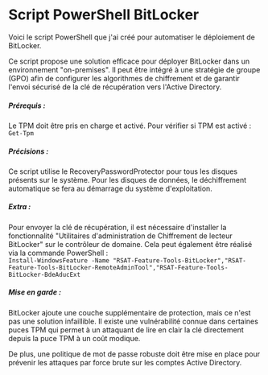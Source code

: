 # Script PowerShell BitLocker

Voici le script PowerShell que j'ai créé pour automatiser le déploiement de BitLocker.

Ce script propose une solution efficace pour déployer BitLocker dans un environnement "on-premises". Il peut être intégré à une stratégie de groupe (GPO) afin de configurer les algorithmes de chiffrement et de garantir l'envoi sécurisé de la clé de récupération vers l'Active Directory.

##### Prérequis :  
 Le TPM doit être pris en charge et activé.
Pour vérifier si TPM est activé : `Get-Tpm`

##### Précisions :  
Ce script utilise le RecoveryPasswordProtector pour tous les disques présents sur le système. Pour les disques de données, le déchiffrement automatique se fera au démarrage du système d'exploitation.

##### Extra :  
Pour envoyer la clé de récupération, il est nécessaire d'installer la fonctionnalité "Utilitaires d'administration de Chiffrement de lecteur BitLocker" sur le contrôleur de domaine. Cela peut également être réalisé via la commande PowerShell :  
`Install-WindowsFeature -Name "RSAT-Feature-Tools-BitLocker","RSAT-Feature-Tools-BitLocker-RemoteAdminTool","RSAT-Feature-Tools-BitLocker-BdeAducExt`

##### Mise en garde :

BitLocker ajoute une couche supplémentaire de protection, mais ce n'est pas une solution infaillible. Il existe une vulnérabilité connue dans certaines puces TPM qui permet à un attaquant de lire en clair la clé directement depuis la puce TPM à un coût modique.

De plus, une politique de mot de passe robuste doit être mise en place pour prévenir les attaques par force brute sur les comptes Active Directory.
